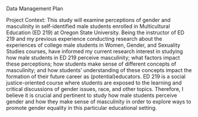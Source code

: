 Data Management Plan 

Project Context: This study will examine perceptions of gender and masculinity in self-identified male students enrolled in Multicultural Education (ED 219) at Oregon State University. Being the instructor of ED 219 and my previous experience conducting research about the experiences of college male students in Women, Gender, and Sexuality Studies courses, have informed my current research interest in studying how male students in ED 219 perceive masculinity; what factors impact these perceptions; how students make sense of different concepts of masculinity; and how students’ understanding of these concepts impact the formation of their future career as (potential)educators. ED 219 is a social justice-oriented course where students are exposed to the learning and critical discussions of gender issues, race, and other topics. Therefore, I believe it is crucial and pertinent to study how male students perceive gender and how they make sense of masculinity in order to explore ways to promote gender equality in this particular educational setting. 
